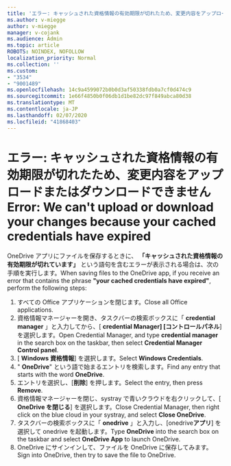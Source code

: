 ```yaml
---
title: 'エラー: キャッシュされた資格情報の有効期限が切れたため、変更内容をアップロードまたはダウンロードできません'
ms.author: v-miegge
author: v-miegge
manager: v-cojank
ms.audience: Admin
ms.topic: article
ROBOTS: NOINDEX, NOFOLLOW
localization_priority: Normal
ms.collection: ''
ms.custom:
- "3534"
- "9001489"
ms.openlocfilehash: 14c9a4599072b0b0d3af50338fdb0a7cf0d474c9
ms.sourcegitcommit: 1e66f4850b0f06db1d1be82dc97f849abca80d38
ms.translationtype: MT
ms.contentlocale: ja-JP
ms.lasthandoff: 02/07/2020
ms.locfileid: "41868403"
---
```

# <a name="error-we-cant-upload-or-download-your-changes-because-your-cached-credentials-have-expired"></a><span data-ttu-id="a1fb8-102">エラー: キャッシュされた資格情報の有効期限が切れたため、変更内容をアップロードまたはダウンロードできません</span><span class="sxs-lookup"><span data-stu-id="a1fb8-102">Error: We can't upload or download your changes because your cached credentials have expired</span></span>

<span data-ttu-id="a1fb8-103">OneDrive アプリにファイルを保存するときに、 **「キャッシュされた資格情報の有効期限が切れています」** という語句を含むエラーが表示される場合は、次の手順を実行します。</span><span class="sxs-lookup"><span data-stu-id="a1fb8-103">When saving files to the OneDrive app, if you receive an error that contains the phrase **"your cached credentials have expired"**, perform the following steps:</span></span>

1. <span data-ttu-id="a1fb8-104">すべての Office アプリケーションを閉じます。</span><span class="sxs-lookup"><span data-stu-id="a1fb8-104">Close all Office applications.</span></span>
1. <span data-ttu-id="a1fb8-105">資格情報マネージャーを開き、タスクバーの検索ボックスに「 **credential manager** 」と入力してから、[ **credential Manager] [コントロールパネル**] を選択します。</span><span class="sxs-lookup"><span data-stu-id="a1fb8-105">Open Credential Manager, and type **credential manager** in the search box on the taskbar, then select **Credential Manager Control panel**.</span></span>
1. <span data-ttu-id="a1fb8-106">[ **Windows 資格情報**] を選択します。</span><span class="sxs-lookup"><span data-stu-id="a1fb8-106">Select **Windows Credentials**.</span></span>
1. <span data-ttu-id="a1fb8-107">" **OneDrive**" という語で始まるエントリを検索します。</span><span class="sxs-lookup"><span data-stu-id="a1fb8-107">Find any entry that starts with the word **OneDrive**.</span></span>
1. <span data-ttu-id="a1fb8-108">エントリを選択し、[**削除**] を押します。</span><span class="sxs-lookup"><span data-stu-id="a1fb8-108">Select the entry, then press **Remove**.</span></span>
1. <span data-ttu-id="a1fb8-109">資格情報マネージャーを閉じ、systray で青いクラウドを右クリックして、[ **OneDrive を閉じる**] を選択します。</span><span class="sxs-lookup"><span data-stu-id="a1fb8-109">Close Credential Manager, then right click on the blue cloud in your systray, and select **Close OneDrive**.</span></span>
1. <span data-ttu-id="a1fb8-110">タスクバーの検索ボックスに「 **onedrive** 」と入力し、[onedrive**アプリ**] を選択して onedrive を起動します。</span><span class="sxs-lookup"><span data-stu-id="a1fb8-110">Type **OneDrive** into the search box on the taskbar and select **OneDrive App** to launch OneDrive.</span></span>
1. <span data-ttu-id="a1fb8-111">OneDrive にサインインして、ファイルを OneDrive に保存してみます。</span><span class="sxs-lookup"><span data-stu-id="a1fb8-111">Sign into OneDrive, then try to save the file to OneDrive.</span></span>
